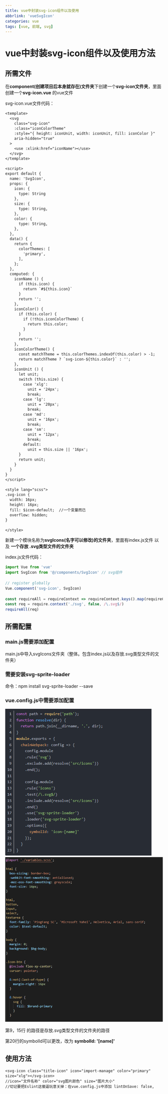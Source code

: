 ```yaml
---
title: vue中封装svg-icon组件以及使用
abbrlink: 'vueSvgIcon'
categories: vue
tags: [vue, 前端, svg]
---
```

# vue中封装svg-icon组件以及使用方法

## 所需文件

在**component(创建项目后本身就存在)文件夹**下创建一个**svg-icon文件夹**，里面创建一个**svg-icon.vue** 的vue文件

svg-icon.vue文件代码：

```
<template>
  <svg
    class="svg-icon"
    :class="iconColorTheme"
    :style="{ height: iconUnit, width: iconUnit, fill: iconColor }"
    aria-hidden="true"
  >
    <use :xlink:href="iconName"></use>
  </svg>
</template>

<script>
export default {
  name: 'SvgIcon',
  props: {
    icon: {
      type: String
    },
    size: {
      type: String,
    },
    color: {
      type: String,
    },
  },
  data() {
    return {
      colorThemes: [
        'primary',
      ],
    };
  },
  computed: {
    iconName () {
      if (this.icon) {
        return `#${this.icon}`
      } 
      return '';
    },
    iconColor() {
      if (this.color) {
        if (!this.iconColorTheme) {
          return this.color;
        }
      } 
      return '';
    },
    iconColorTheme() {
      const matchTheme = this.colorThemes.indexOf(this.color) > -1;
      return matchTheme ? `svg-icon-${this.color}` : '';
    },
    iconUnit () {
      let unit;
      switch (this.size) {
        case 'xlg':
          unit = '24px';
          break;
        case 'lg':
          unit = '20px';
          break;
        case 'md':
          unit = '16px';
          break;
        case 'sm':
          unit = '12px';
          break;
        default:
          unit = this.size || '16px';
      }
      return unit;
    }
  }
}
</script>

<style lang="scss">
.svg-icon {
  width: 16px;
  height: 16px;
  fill: $icon-default;  //一个变量而已
  overflow: hidden;
}

</style>
```

新建一个模块名称为**svgIcons(名字可以修改)的文件夹**，里面有index.js文件 以及 **一个存放 .svg类型文件的文件夹**

index.js文件代码：

```javascript
import Vue from 'vue'
import SvgIcon from '@/components/SvgIcon' // svg组件
 
// register globally
Vue.component('svg-icon', SvgIcon)
 
const requireAll = requireContext => requireContext.keys().map(requireContext)
const req = require.context('./svg', false, /\.svg$/)
requireAll(req)
```



## 所需配置

### main.js需要添加配置

main.js中导入svgIcons文件夹（整体。包含index.js以及存放.svg类型文件的文件夹）

### 需要安装svg-sprite-loader

命令：npm install svg-sprite-loader --save

### vue.config.js中需要添加配置

![svg-icon](../image/svgSetting.png)
![html-style](../image/html-style.png)

第9，15行 的路径是存放.svg类型文件的文件夹的路径

第20行的symbolId可以更改，改为 **symbolId: '[name]'**

## 使用方法

```
<svg-icon class="title-icon" icon="import-manage" color="primary" size="xlg"></svg-icon>
//icon="文件名称" color="svg图片颜色" size="图片大小"
//切记要把Eslint这傻逼玩意关掉：在vue.config.js中添加 lintOnSave: false,
```

